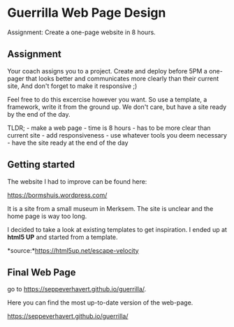 # Guerrilla Web Page Design
Assignment: Create a one-page website in 8 hours.

## Assignment

Your coach assigns you to a project.
Create and deploy before 5PM a one-pager that looks better and communicates more clearly than their current site, 
And don't forget to make it responsive ;)

Feel free to do this excercise however you want. 
So use a template, a framework, write it from the ground up. We don't care, but have a site ready by the end of the day.

TLDR;   - make a web page
        - time is 8 hours
        - has to be more clear than current site
        - add responsiveness
        - use whatever tools you deem necessary
        - have the site ready at the end of the day

## Getting started

The website I had to improve can be found here:

https://bormshuis.wordpress.com/

It is a site from a small museum in Merksem.
The site is unclear and the home page is way too long.

I decided to take a look at existing templates to get inspiration.
I ended up at **html5 UP** and started from a template.

*source:*https://html5up.net/escape-velocity

## Final Web Page

go to https://seppeverhavert.github.io/guerrilla/.

Here you can find the most up-to-date version of the web-page.



https://seppeverhavert.github.io/guerrilla/
